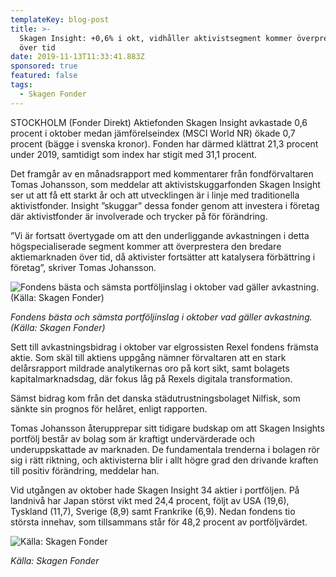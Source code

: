 ```yaml
---
templateKey: blog-post
title: >-
  Skagen Insight: +0,6% i okt, vidhåller aktivistsegment kommer överprestera
  över tid
date: 2019-11-13T11:33:41.883Z
sponsored: true
featured: false
tags:
  - Skagen Fonder
---
```

STOCKHOLM (Fonder Direkt) Aktiefonden Skagen Insight avkastade 0,6 procent i oktober medan jämförelseindex (MSCI World NR) ökade 0,7 procent (bägge i svenska kronor). Fonden har därmed klättrat 21,3 procent under 2019, samtidigt som index har stigit med 31,1 procent.

Det framgår av en månadsrapport med kommentarer från fondförvaltaren Tomas Johansson, som meddelar att aktivistskuggarfonden Skagen Insight ser ut att få ett starkt år och att utvecklingen är i linje med traditionella aktivistfonder. Insight ”skuggar” dessa fonder genom att investera i företag där aktivistfonder är involverade och trycker på för förändring.

”Vi är fortsatt övertygade om att den underliggande avkastningen i detta högspecialiserade segment kommer att överprestera den bredare aktiemarknaden över tid, då aktivister fortsätter att katalysera förbättring i företag”, skriver Tomas Johansson.

![Fondens bästa och sämsta portföljinslag i oktober vad gäller avkastning. (Källa: Skagen Fonder)](/img/insgiht.png "Fondens bästa och sämsta portföljinslag i oktober vad gäller avkastning. (Källa: Skagen Fonder)")

_Fondens bästa och sämsta portföljinslag i oktober vad gäller avkastning. (Källa: Skagen Fonder)_

Sett till avkastningsbidrag i oktober var elgrossisten Rexel fondens främsta aktie. Som skäl till aktiens uppgång nämner förvaltaren att en stark delårsrapport mildrade analytikernas oro på kort sikt, samt bolagets kapitalmarknadsdag, där fokus låg på Rexels digitala transformation.

Sämst bidrag kom från det danska städutrustningsbolaget Nilfisk, som sänkte sin prognos för helåret, enligt rapporten.

Tomas Johansson återupprepar sitt tidigare budskap om att Skagen Insights portfölj består av bolag som är kraftigt undervärderade och underuppskattade av marknaden. De fundamentala trenderna i bolagen rör sig i rätt riktning, och aktivisterna blir i allt högre grad den drivande kraften till positiv förändring, meddelar han.

Vid utgången av oktober hade Skagen Insight 34 aktier i portföljen. På landnivå har Japan störst vikt med 24,4 procent, följt av USA (19,6), Tyskland (11,7), Sverige (8,9) samt Frankrike (6,9). Nedan fondens tio största innehav, som tillsammans står för 48,2 procent av portföljvärdet.

![Källa: Skagen Fonder](/img/insgiht2.png "Källa: Skagen Fonder")

_Källa: Skagen Fonder_
